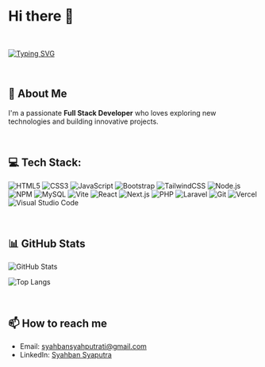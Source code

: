 # Hi there 👋

<br>

[![Typing SVG](https://readme-typing-svg.demolab.com?font=Poppins&weight=700&size=36&pause=1000&color=F7D71D&center=true&vCenter=true&width=1000&lines=I'm+Syahban+Syaputra;Welcome+To+My+GitHub+Profile!;I'm+Web+Developer+Enthusiast+%F0%9F%92%BB)](https://git.io/typing-svg)

<br>

## 🚀 About Me
I'm a passionate **Full Stack Developer** who loves exploring new technologies and building innovative projects. 

<br>

## 💻 Tech Stack:
![HTML5](https://img.shields.io/badge/HTML5-E34F26?style=for-the-badge&logo=html5&logoColor=white)
![CSS3](https://img.shields.io/badge/CSS3-1572B6?style=for-the-badge&logo=css3&logoColor=white)
![JavaScript](https://img.shields.io/badge/JavaScript-F7DF1E?style=for-the-badge&logo=javascript&logoColor=black)
![Bootstrap](https://img.shields.io/badge/Bootstrap-563D7C?style=for-the-badge&logo=bootstrap&logoColor=white)
![TailwindCSS](https://img.shields.io/badge/TailwindCSS-38B2AC?style=for-the-badge&logo=tailwind-css&logoColor=white)
![Node.js](https://img.shields.io/badge/Node.js-339933?style=for-the-badge&logo=node.js&logoColor=white)
![NPM](https://img.shields.io/badge/NPM-CB3837?style=for-the-badge&logo=npm&logoColor=white)
![MySQL](https://img.shields.io/badge/MySQL-4479A1?style=for-the-badge&logo=mysql&logoColor=white)
![Vite](https://img.shields.io/badge/Vite-646CFF?style=for-the-badge&logo=vite&logoColor=white)
![React](https://img.shields.io/badge/React-61DAFB?style=for-the-badge&logo=react&logoColor=white)
![Next.js](https://img.shields.io/badge/Next.js-000000?style=for-the-badge&logo=next.js&logoColor=white)
![PHP](https://img.shields.io/badge/PHP-777BB4?style=for-the-badge&logo=php&logoColor=white)
![Laravel](https://img.shields.io/badge/Laravel-FF2D20?style=for-the-badge&logo=laravel&logoColor=white)
![Git](https://img.shields.io/badge/Git-F05032?style=for-the-badge&logo=git&logoColor=white)
![Vercel](https://img.shields.io/badge/Vercel-000000?style=for-the-badge&logo=vercel&logoColor=white)
![Visual Studio Code](https://img.shields.io/badge/Visual%20Studio%20Code-007ACC?style=for-the-badge&logo=visual-studio-code&logoColor=white)

<br>

## 📊 GitHub Stats
![GitHub Stats](https://github-readme-stats.vercel.app/api?username=syahban-afk&show_icons=true&theme=dark)

![Top Langs](https://github-readme-stats.vercel.app/api/top-langs/?username=syahban-afk&layout=compact&theme=dark)

<br>

## 📫 How to reach me
- Email: [syahbansyahputrati@gmail.com](mailto:syahbansyahputrati@gmail.com)
- LinkedIn: [Syahban Syaputra](https://www.linkedin.com/in/syahban-syahputra-6b63bb333/)
